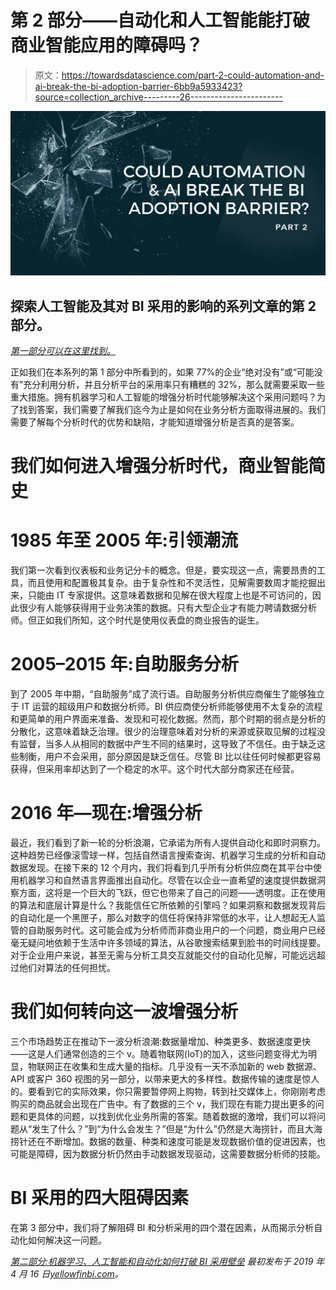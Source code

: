 # 第 2 部分——自动化和人工智能能打破商业智能应用的障碍吗？

> 原文：<https://towardsdatascience.com/part-2-could-automation-and-ai-break-the-bi-adoption-barrier-6bb9a5933423?source=collection_archive---------26----------------------->

![](img/9c7869802d3dd351f7a35c91697f451e.png)

## 探索人工智能及其对 BI 采用的影响的系列文章的第 2 部分。
[*第一部分可以在这里找到。*](https://medium.com/@DanShawDennis/could-automation-and-ai-break-the-bi-adoption-barrier-part-1-8df47fc110e6)

正如我们在本系列的第 1 部分中所看到的，如果 77%的企业“绝对没有”或“可能没有”充分利用分析，并且分析平台的采用率只有糟糕的 32%，那么就需要采取一些重大措施。拥有机器学习和人工智能的增强分析时代能够解决这个采用问题吗？为了找到答案，我们需要了解我们迄今为止是如何在业务分析方面取得进展的。我们需要了解每个分析时代的优势和缺陷，才能知道增强分析是否真的是答案。

# 我们如何进入增强分析时代，商业智能简史

# 1985 年至 2005 年:引领潮流

我们第一次看到仪表板和业务记分卡的概念。但是，要实现这一点，需要昂贵的工具，而且使用和配置极其复杂。由于复杂性和不灵活性，见解需要数周才能挖掘出来，只能由 IT 专家提供。这意味着数据和见解在很大程度上也是不可访问的，因此很少有人能够获得用于业务决策的数据。只有大型企业才有能力聘请数据分析师。但正如我们所知，这个时代是使用仪表盘的商业报告的诞生。

# 2005–2015 年:自助服务分析

到了 2005 年中期，“自助服务”成了流行语。自助服务分析供应商催生了能够独立于 IT 运营的超级用户和数据分析师。BI 供应商使分析师能够使用不太复杂的流程和更简单的用户界面来准备、发现和可视化数据。然而，那个时期的弱点是分析的分散化，这意味着缺乏治理。很少的治理意味着对分析的来源或获取见解的过程没有监督，当多人从相同的数据中产生不同的结果时，这导致了不信任。由于缺乏这些制衡，用户不会采用，部分原因是缺乏信任。尽管 BI 比以往任何时候都更容易获得，但采用率却达到了一个稳定的水平。这个时代大部分商家还在经营。

# 2016 年—现在:增强分析

最近，我们看到了新一轮的分析浪潮，它承诺为所有人提供自动化和即时洞察力。这种趋势已经像滚雪球一样，包括自然语言搜索查询、机器学习生成的分析和自动数据发现。在接下来的 12 个月内，我们将看到几乎所有分析供应商在其平台中使用机器学习和自然语言界面推出自动化。尽管在以企业一直希望的速度提供数据洞察方面，这将是一个巨大的飞跃，但它也带来了自己的问题——透明度。正在使用的算法和底层计算是什么？我能信任它所依赖的引擎吗？如果洞察和数据发现背后的自动化是一个黑匣子，那么对数字的信任将保持非常低的水平，让人想起无人监管的自助服务时代。这可能会成为分析师而非商业用户的一个问题，商业用户已经毫无疑问地依赖于生活中许多领域的算法，从谷歌搜索结果到脸书的时间线提要。对于企业用户来说，甚至无需与分析工具交互就能交付的自动化见解，可能远远超过他们对算法的任何担忧。

# 我们如何转向这一波增强分析

三个市场趋势正在推动下一波分析浪潮:数据量增加、种类更多、数据速度更快——这是人们通常创造的三个 v。随着物联网(IoT)的加入，这些问题变得尤为明显，物联网正在收集和生成大量的指标。几乎没有一天不添加新的 web 数据源、API 或客户 360 视图的另一部分，以带来更大的多样性。数据传输的速度是惊人的。要看到它的实际效果，你只需要暂停网上购物，转到社交媒体上，你刚刚考虑购买的商品就会出现在广告中。有了数据的三个 v，我们现在有能力提出更多的问题和更具体的问题，以找到优化业务所需的答案。随着数据的激增，我们可以将问题从“发生了什么？”到“为什么会发生？”但是“为什么”仍然是大海捞针，而且大海捞针还在不断增加。数据的数量、种类和速度可能是发现数据价值的促进因素，也可能是障碍，因为数据分析仍然由手动数据发现驱动，这需要数据分析师的技能。

# BI 采用的四大阻碍因素

在第 3 部分中，我们将了解阻碍 BI 和分析采用的四个潜在因素，从而揭示分析自动化如何解决这一问题。

[*第二部分:机器学习、人工智能和自动化如何打破 BI 采用壁垒*](https://www.yellowfinbi.com/blog/2019/04/part-2-how-machine-learning-ai-and-automation-could-break-the-bi-adoption-barrier) *最初发布于 2019 年 4 月 16 日*[*yellowfinbi.com*](https://www.yellowfinbi.com/)*。*